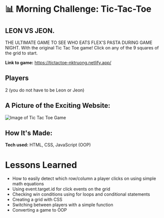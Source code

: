 # 📊 Morning Challenge: Tic-Tac-Toe

## LEON VS JEON. 

THE ULTIMATE GAME TO SEE WHO EATS FLEX'S PASTA DURING GAME NIGHT. With the original Tic Tac Toe game!
Click on any of the 9 squares of the grid to start.

**Link to game:** https://tictactoe-nktruong.netlify.app/

## Players
2 (you do not have to be Leon or Jeon)

## A Picture of the Exciting Website:
![Image of Tic Tac Toe Game](https://i.imgur.com/4nMLCLa.png)

## How It's Made:

**Tech used:** HTML, CSS, JavaScript (OOP)

# Lessons Learned

* How to easily detect which row/column a player clicks on using simple math equations
* Using event.target.id for click events on the grid
* Checking win conditions using for loops and conditional statements
* Creating a grid with CSS
* Switching between players with a simple function
* Converting a game to OOP
